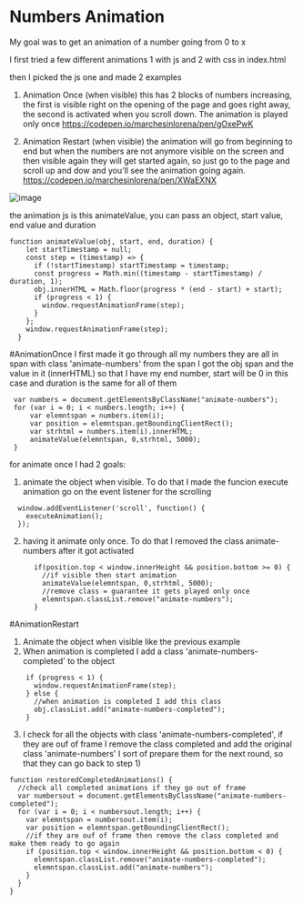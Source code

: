 # Numbers Animation

My goal was to get an animation of a number going from 0 to x

I first tried a few different animations 1 with js and 2 with css
in index.html

then I picked the js one and made 2 examples

1) Animation Once (when visible)
this has 2 blocks of numbers increasing, the first is visible right on the opening of the page and goes right away, the second is activated when you scroll down. The animation is played only once
https://codepen.io/marchesinlorena/pen/gOxePwK

2) Animation Restart (when visible)
the animation will go from beginning to end but when the numbers are not anymore visible on the screen and then visible again they will get started again, so just go to the page and scroll up and dow and you'll see the animation going again.
https://codepen.io/marchesinlorena/pen/XWaEXNX

![image](https://user-images.githubusercontent.com/22336407/140591274-79464031-f697-4dcf-a5aa-8527bc6fc68c.png)

the animation js is this animateValue, you can pass an object, start value, end value and duration
```rd
function animateValue(obj, start, end, duration) {
    let startTimestamp = null;
    const step = (timestamp) => {
      if (!startTimestamp) startTimestamp = timestamp;
      const progress = Math.min((timestamp - startTimestamp) / duration, 1);
      obj.innerHTML = Math.floor(progress * (end - start) + start);
      if (progress < 1) {
        window.requestAnimationFrame(step);
      }
    };
    window.requestAnimationFrame(step);
  }
  ````
  
#AnimationOnce
 I first made it go through all my numbers they are all in span with class 'animate-numbers'
 from the span I got the obj span
 and the value in it (innerHTML) so that I have my end number, start will be 0 in this case and duration is the same for all of them
 
 
 ```rd
  var numbers = document.getElementsByClassName("animate-numbers");  
  for (var i = 0; i < numbers.length; i++) {
      var elemntspan = numbers.item(i);
      var position = elemntspan.getBoundingClientRect();
      var strhtml = numbers.item(i).innerHTML;     
      animateValue(elemntspan, 0,strhtml, 5000);
  }
````

for animate once I had 2 goals:
1) animate the object when visible. To do that I made the funcion execute animation go on the event listener for the scrolling

```rd
  window.addEventListener('scroll', function() {
    executeAnimation();
  });
```
  
2) having it animate only once. To do that I removed the class animate-numbers after it got activated

```rd
      if(position.top < window.innerHeight && position.bottom >= 0) {
        //if visible then start animation
        animateValue(elemntspan, 0,strhtml, 5000);
        //remove class = guarantee it gets played only once
        elemntspan.classList.remove("animate-numbers");
      }
````

#AnimationRestart
1) Animate the object when visible like the previous example
2) When animation is completed I add a class 'animate-numbers-completed' to the object
```rd
    if (progress < 1) {
      window.requestAnimationFrame(step);
    } else {
      //when animation is completed I add this class
      obj.classList.add("animate-numbers-completed");
    }
````
3) I check for all the objects with class 'animate-numbers-completed', if they are ouf of frame I remove the class completed and add the original class 'animate-numbers' I sort of prepare them for the next round, so that they can go back to step 1)

```rd
function restoredCompletedAnimations() {
  //check all completed animations if they go out of frame
  var numbersout = document.getElementsByClassName("animate-numbers-completed");
  for (var i = 0; i < numbersout.length; i++) {
    var elemntspan = numbersout.item(i);
    var position = elemntspan.getBoundingClientRect();  
    //if they are ouf of frame then remove the class completed and make them ready to go again     
    if (position.top < window.innerHeight && position.bottom < 0) {
      elemntspan.classList.remove("animate-numbers-completed");
      elemntspan.classList.add("animate-numbers");
    }
  }
}

````
